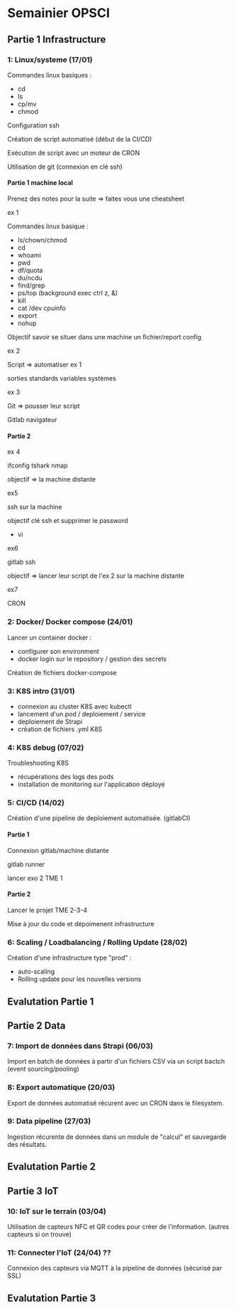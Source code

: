 # Semainier OPSCI

## Partie 1 Infrastructure

### 1: Linux/systeme (17/01)

Commandes linux basiques :

- cd
- ls
- cp/mv
- chmod

Configuration ssh

Création de script automatisé (début de la CI/CD)

Exécution de script avec un moteur de CRON

Utilisation de git (connexion en clé ssh)

#### Partie 1 machine local

Prenez des notes pour la suite => faites vous une cheatsheet

ex 1

Commandes linux basique :

- ls/chown/chmod
- cd
- whoami
- pwd
- df/quota
- du/ncdu
- find/grep
- ps/top (background exec ctrl z, &)
- kill
- cat /dev cpuinfo
- export
- nohup

Objectif savoir se situer dans une machine
un fichier/report config

ex 2

Script => automatiser ex 1

sorties standards
variables systèmes

ex 3

Git => pousser leur script

Gitlab navigateur

#### Partie 2

ex 4

ifconfig tshark nmap

objectif => la machine distante

ex5

ssh sur la machine

objectif clé ssh et supprimer le password

- vi

ex6

gitlab ssh

objectif => lancer leur script de l'ex 2 sur la machine distante

ex7

CRON

### 2: Docker/ Docker compose (24/01)

Lancer un container docker :

- configurer son environment
- docker login sur le repository / gestion des secrets

Création de fichiers docker-compose

### 3: K8S intro (31/01)

- connexion au cluster K8S avec kubectl
- lancement d'un pod / deploiement / service
- deploiement de Strapi
- création de fichiers .yml K8S

### 4: K8S debug (07/02)

Troubleshooting K8S

- récupérations des logs des pods
- installation de monitoring sur l'application déployé

### 5: CI/CD (14/02)

Création d'une pipeline de deploiement automatisée. (gitlabCI)

#### Partie 1

Connexion gitlab/machine distante

gitlab runner

lancer exo 2 TME 1

#### Partie 2

Lancer le projet TME 2-3-4

Mise à jour du code et dépoimenent infrastructure

### 6: Scaling / Loadbalancing / Rolling Update (28/02)

Création d'une infrastructure type "prod" :

- auto-scaling
- Rolling update pour les nouvelles versions

## Evalutation Partie 1

## Partie 2 Data

### 7: Import de données dans Strapi (06/03)

Import en batch de données à partir d'un fichiers CSV via un script bactch (event sourcing/pooling)

### 8: Export automatique (20/03)

Export de données automatisé récurent avec un CRON dans le filesystem.

### 9: Data pipeline (27/03)

Ingestion récurente de données dans un module de "calcul" et sauvegarde des résultats.

## Evalutation Partie 2

## Partie 3 IoT

### 10: IoT sur le terrain (03/04)

Utilisation de capteurs NFC et QR codes pour créer de l'information. (autres capteurs si on trouve)

### 11: Connecter l'IoT (24/04) ??

Connexion des capteurs via MQTT à la pipeline de données (sécurisé par SSL)

## Evalutation Partie 3
